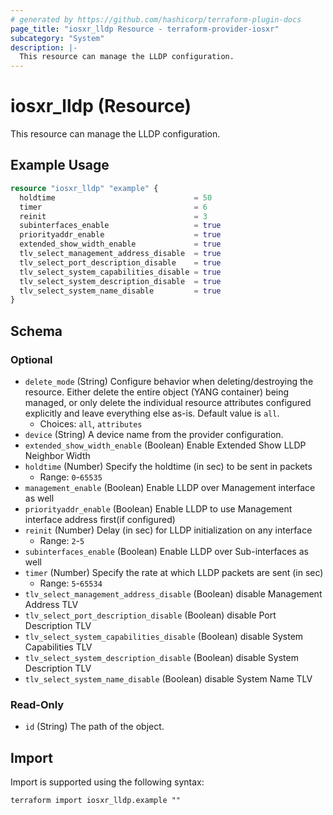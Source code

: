 ```yaml
---
# generated by https://github.com/hashicorp/terraform-plugin-docs
page_title: "iosxr_lldp Resource - terraform-provider-iosxr"
subcategory: "System"
description: |-
  This resource can manage the LLDP configuration.
---
```


# iosxr_lldp (Resource)

This resource can manage the LLDP configuration.

## Example Usage

```terraform
resource "iosxr_lldp" "example" {
  holdtime                               = 50
  timer                                  = 6
  reinit                                 = 3
  subinterfaces_enable                   = true
  priorityaddr_enable                    = true
  extended_show_width_enable             = true
  tlv_select_management_address_disable  = true
  tlv_select_port_description_disable    = true
  tlv_select_system_capabilities_disable = true
  tlv_select_system_description_disable  = true
  tlv_select_system_name_disable         = true
}
```

<!-- schema generated by tfplugindocs -->
## Schema

### Optional

- `delete_mode` (String) Configure behavior when deleting/destroying the resource. Either delete the entire object (YANG container) being managed, or only delete the individual resource attributes configured explicitly and leave everything else as-is. Default value is `all`.
  - Choices: `all`, `attributes`
- `device` (String) A device name from the provider configuration.
- `extended_show_width_enable` (Boolean) Enable Extended Show LLDP Neighbor Width
- `holdtime` (Number) Specify the holdtime (in sec) to be sent in packets
  - Range: `0`-`65535`
- `management_enable` (Boolean) Enable LLDP over Management interface as well
- `priorityaddr_enable` (Boolean) Enable LLDP to use Management interface address first(if configured)
- `reinit` (Number) Delay (in sec) for LLDP initialization on any interface
  - Range: `2`-`5`
- `subinterfaces_enable` (Boolean) Enable LLDP over Sub-interfaces as well
- `timer` (Number) Specify the rate at which LLDP packets are sent (in sec)
  - Range: `5`-`65534`
- `tlv_select_management_address_disable` (Boolean) disable Management Address TLV
- `tlv_select_port_description_disable` (Boolean) disable Port Description TLV
- `tlv_select_system_capabilities_disable` (Boolean) disable System Capabilities TLV
- `tlv_select_system_description_disable` (Boolean) disable System Description TLV
- `tlv_select_system_name_disable` (Boolean) disable System Name TLV

### Read-Only

- `id` (String) The path of the object.

## Import

Import is supported using the following syntax:

```shell
terraform import iosxr_lldp.example ""
```
